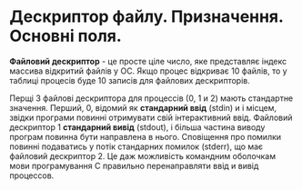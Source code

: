# Дескриптор файлу. Призначення. Основні поля.

**Файловий дескриптор** - це просте ціле число, яке  представляє індекс массива відкритий файлів у ОС. Якщо процес відкриває 10 файлів, то у таблиці процесів буде 10 записів для файлових дескрипторів.

Перщі 3 файлові дескриптора для процессів (0, 1 и 2) мають стандартне значення. Перший, 0, відомий як **стандарний ввід** (stdin) и і місцем, звідки програми повинні отримувати свій інтерактивний ввід. Файловий дескриптор 1 **стандарний вивід** (stdout), і більша частина виводу програм повинна бути направлена в нього. Сповіщення про помилки повинні подаватись у потік стандарних помилок (stderr), що має файловий дескриптор 2. Це даж можливість командним оболочкам мови програмування С правильно перенаправляти ввід и вивід процессов.
